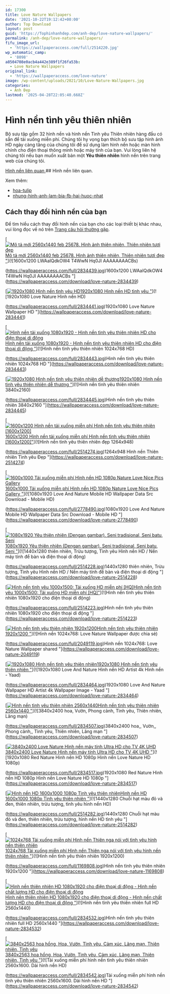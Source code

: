 ```yaml
---
id: 17300
title: Love Nature Wallpapers
date: '2021-10-22T19:12:42+00:00'
author: Top Download
layout: post
guid: 'https://Tophinhanhdep.com/anh-dep/love-nature-wallpapers/'
permalink: /anh-dep/love-nature-wallpapers/
fifu_image_url:
  - 'https://wallpaperaccess.com/full/2514220.jpg'
wp_automatic_camp:
  - '8098'
a8504708e0acb4a442e389f1f26fa53b:
  - Love Nature Wallpapers
original_link:
  - 'https://wallpaperaccess.com/love-nature'
image: /wp-content/uploads/2021/10/Love-Nature-Wallpapers.jpg
categories:
  - Ảnh Đẹp
lastmod: '2025-04-28T22:05:40.668Z'
---
```

# Hình nền tình yêu thiên nhiên

Bộ sưu tập gồm 32 hình nền và hình nền Tình yêu Thiên nhiên hàng đầu có sẵn để tải xuống miễn phí. Chúng tôi hy vọng bạn thích bộ sưu tập hình ảnh HD ngày càng tăng của chúng tôi để sử dụng làm hình nền hoặc màn hình chính cho điện thoại thông minh hoặc máy tính của bạn. Vui lòng liên hệ chúng tôi nếu bạn muốn xuất bản một **Yêu thiên nhiên** hình nền trên trang web của chúng tôi.

[Hình nền liên quan ](#related) ## Hình nền liên quan.

   
 Xem thêm:

   
- [hoa-tulip](https://tophinhanhdep.com/hinh-hoa-dep/hoa-tulip/)
- [nhung-hinh-anh-lam-bia-fb-hai-huoc-nhat](https://tophinhanhdep.com/anh-bia/nhung-hinh-anh-lam-bia-fb-hai-huoc-nhat/)

## Cách thay đổi hình nền của bạn

Để tìm hiểu cách thay đổi hình nền của bạn cho các loại thiết bị khác nhau, vui lòng đọc về nó trên [Trang câu hỏi thường gặp](https://tophinhanhdep.com/faq/).

  
[[![Mô tả mới 2560x1440 feb 25678. Hình ảnh thiên nhiên, Thiên nhiên tươi đẹp](https://wallpaperaccess.com/full/2514220.jpg)Mô tả mới 2560x1440 feb 25678. Hình ảnh thiên nhiên, Thiên nhiên tươi đẹp "](https://wallpaperaccess.com/download/love-nature-2514220)](![1600x1200 LWAaIQdkOW4 T4WwN Hq0JI AAAAAAAACBs)

(https://wallpaperaccess.com/full/2834439.jpg)1600x1200 LWAaIQdkOW4 T4WwN Hq0JI AAAAAAAACBs "](https://wallpaperaccess.com/download/love-nature-2834439)

[[![1920x1080 Hình nền tình yêu HD](https://wallpaperaccess.com/full/1546976.jpg)1920x1080 Hình nền HD tình yêu "](https://wallpaperaccess.com/download/love-nature-1546976)](![1920x1080 Love Nature Hình nền HD)

(https://wallpaperaccess.com/full/2834441.jpg)1920x1080 Love Nature Wallpaper HD "](https://wallpaperaccess.com/download/love-nature-2834441)

[[![Hình nền tải xuống 1080x1920 - Hình nền tình yêu thiên nhiên HD cho điện thoại di động](https://wallpaperaccess.com/full/2514221.jpg)Hình nền tải xuống 1080x1920 - Hình nền tình yêu thiên nhiên HD cho điện thoại di động "](https://wallpaperaccess.com/download/love-nature-2514221)](![Hình nền tình yêu thiên nhiên 1024x768 HD)

(https://wallpaperaccess.com/full/2834443.jpg)Hình nền tình yêu thiên nhiên 1024x768 HD "](https://wallpaperaccess.com/download/love-nature-2834443)

[[![1920x1080 Hình nền tình yêu thiên nhiên dễ thương](https://wallpaperaccess.com/full/731067.jpg)1920x1080 Hình nền tình yêu thiên nhiên dễ thương "](https://wallpaperaccess.com/download/love-nature-731067)](![Hình nền tình yêu thiên nhiên 3840x2160)

(https://wallpaperaccess.com/full/2834445.jpg)Hình nền tình yêu thiên nhiên 3840x2160 "](https://wallpaperaccess.com/download/love-nature-2834445)

[[![1600x1200 Hình nền tải xuống miễn phí Hình nền tình yêu thiên nhiên [1600x1200]](https://wallpaperaccess.com/full/2834446.jpg)1600x1200 Hình nền tải xuống miễn phí Hình nền tình yêu thiên nhiên \[1600x1200\]"](https://wallpaperaccess.com/download/love-nature-2834446)](![Hình nền tình yêu thiên nhiên đẹp 1264x948)

(https://wallpaperaccess.com/full/2514274.jpg)1264x948 Hình nền Thiên nhiên Tình yêu Đẹp "](https://wallpaperaccess.com/download/love-nature-2514274)

[[![1600x1000 Tải xuống miễn phí Hình nền HD 1080p Nature Love Nice Pics Gallery](https://wallpaperaccess.com/full/2834449.jpg)1600x1000 Tải xuống miễn phí Hình nền HD 1080p Nature Love Nice Pics Gallery "](https://wallpaperaccess.com/download/love-nature-2834449)](![1080x1920 Love And Nature Mobile HD Wallpaper Data Src Download - Mobile HD)

(https://wallpaperaccess.com/full/2778490.jpg)1080x1920 Love And Nature Mobile HD Wallpaper Data Src Download - Mobile HD "](https://wallpaperaccess.com/download/love-nature-2778490)

[[![1080x1920 Yêu thiên nhiên (Dengan gambar).  Seni tradisional, Seni batu, Seni](https://wallpaperaccess.com/full/2834452.jpg)1080x1920 Yêu thiên nhiên (Dengan gambar). Seni tradisional, Seni batu, Seni "](https://wallpaperaccess.com/download/love-nature-2834452)](![1440x1280 thiên nhiên, Trừu tượng, Tình yêu Hình nền HD / Nền máy tính để bàn và điện thoại di động)

(https://wallpaperaccess.com/full/2514228.jpg)1440x1280 thiên nhiên, Trừu tượng, Tình yêu Hình nền HD / Nền máy tính để bàn và điện thoại di động "](https://wallpaperaccess.com/download/love-nature-2514228)

[[![Hình nền tình yêu 1000x1500: Tải xuống HD miễn phí [HQ]](https://wallpaperaccess.com/full/2611532.jpg)Hình nền tình yêu 1000x1500: Tải xuống HD miễn phí \[HQ\]"](https://wallpaperaccess.com/download/love-nature-2611532)](![Hình nền tình yêu thiên nhiên 1080x1920 cho điện thoại di động)

(https://wallpaperaccess.com/full/2514223.jpg)Hình nền tình yêu thiên nhiên 1080x1920 cho điện thoại di động "](https://wallpaperaccess.com/download/love-nature-2514223)

[[![Hình nền tình yêu thiên nhiên 1920x1200](https://wallpaperaccess.com/full/2514219.jpg)Hình nền tình yêu thiên nhiên 1920x1200 "](https://wallpaperaccess.com/download/love-nature-2514219)](![Hình nền 1024x768: Love Nature Wallpaper được chia sẻ)

(https://wallpaperaccess.com/full/2049119.jpg)Hình nền 1024x768: Love Nature Wallpaper shared "](https://wallpaperaccess.com/download/love-nature-2049119)

[[![1920x1080 Hình nền tình yêu thiên nhiên](https://wallpaperaccess.com/full/2834458.jpg)1920x1080 Hình nền tình yêu thiên nhiên "](https://wallpaperaccess.com/download/love-nature-2834458)](![1920x1080 Love And Nature Hình nền HD Artist 4k Hình nền - Yaad)

(https://wallpaperaccess.com/full/2834464.jpg)1920x1080 Love And Nature Wallpaper HD Artist 4k Wallpaper Image - Yaad "](https://wallpaperaccess.com/download/love-nature-2834464)

[[![Hình nền tình yêu thiên nhiên 2560x1440](https://wallpaperaccess.com/full/2834489.jpg)Hình nền tình yêu thiên nhiên 2560x1440 "](https://wallpaperaccess.com/download/love-nature-2834489)](![3840x2400 hoa, Vườn, Phong cảnh, Tình yêu, Thiên nhiên, Lãng mạn)

(https://wallpaperaccess.com/full/2834507.jpg)3840x2400 hoa,, Vườn,, Phong cảnh,, Tình yêu, Thiên nhiên, Lãng mạn "](https://wallpaperaccess.com/download/love-nature-2834507)

[[![3840x2400 Love Nature Hình nền máy tính Ultra HD cho TV 4K UHD](https://wallpaperaccess.com/full/2834513.jpg)3840x2400 Love Nature Hình nền máy tính Ultra HD cho TV 4K UHD "](https://wallpaperaccess.com/download/love-nature-2834513)](![1920x1080 Red Nature Hình nền HD 1080p Hình nền Love Nature HD 1080p)

(https://wallpaperaccess.com/full/2834517.jpg)1920x1080 Red Nature Hình nền HD 1080p Hình nền Love Nature HD 1080p "](https://wallpaperaccess.com/download/love-nature-2834517)

[[![Hình nền HD 1600x1000 1080p Tình yêu thiên nhiên](https://wallpaperaccess.com/full/2834519.jpg)Hình nền HD 1600x1000 1080p Tình yêu thiên nhiên "](https://wallpaperaccess.com/download/love-nature-2834519)](![1440x1280 Chuỗi hạt màu đỏ và đen, thiên nhiên, trừu tượng, tình yêu hình nền HD)

(https://wallpaperaccess.com/full/2514282.jpg)1440x1280 Chuỗi hạt màu đỏ và đen, thiên nhiên, trừu tượng, hình nền HD tình yêu "](https://wallpaperaccess.com/download/love-nature-2514282)

[[![1024x768 Tải xuống miễn phí Hình nền Thiên nga nói với tình yêu hình nền thiên nhiên](https://wallpaperaccess.com/full/2834525.jpg)1024x768 Tải xuống miễn phí Hình nền Thiên nga nói với tình yêu hình nền thiên nhiên "](https://wallpaperaccess.com/download/love-nature-2834525)](![Hình nền tình yêu thiên nhiên 1920x1200)

(https://wallpaperaccess.com/full/1169808.jpg)Hình nền tình yêu thiên nhiên 1920x1200 "](https://wallpaperaccess.com/download/love-nature-1169808)

[[![Hình nền thiên nhiên HD 1080x1920 cho điện thoại di động - Hình nền chất lượng HD cho điện thoại di động](https://wallpaperaccess.com/full/2834530.jpg)Hình nền thiên nhiên HD 1080x1920 cho điện thoại di động - Hình nền chất lượng HD cho điện thoại di động "](https://wallpaperaccess.com/download/love-nature-2834530)](![Hình nền tình yêu thiên nhiên full HD 2560x1440)

(https://wallpaperaccess.com/full/2834532.jpg)Hình nền tình yêu thiên nhiên full HD 2560x1440 "](https://wallpaperaccess.com/download/love-nature-2834532)

[[![3840x2563 hoa hồng, Hoa, Vườn, Tình yêu, Cảm xúc, Lãng mạn, Thiên nhiên, Tình yêu](https://wallpaperaccess.com/full/2834535.jpg)3840x2563 hoa hồng, Hoa, Vườn, Tình yêu, Cảm xúc, Lãng mạn, Thiên nhiên, Tình yêu "](https://wallpaperaccess.com/download/love-nature-2834535)](![Tải xuống miễn phí hình nền tình yêu thiên nhiên 2560x1600.  Dải hình nền HD)

(https://wallpaperaccess.com/full/2834542.jpg)Tải xuống miễn phí hình nền tình yêu thiên nhiên 2560x1600. Dải hình nền HD "](https://wallpaperaccess.com/download/love-nature-2834542)
